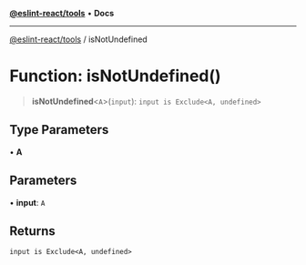 [**@eslint-react/tools**](../README.md) • **Docs**

***

[@eslint-react/tools](../README.md) / isNotUndefined

# Function: isNotUndefined()

> **isNotUndefined**\<`A`\>(`input`): `input is Exclude<A, undefined>`

## Type Parameters

• **A**

## Parameters

• **input**: `A`

## Returns

`input is Exclude<A, undefined>`
